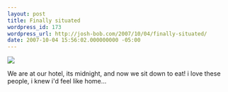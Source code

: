```yaml
---
layout: post
title: Finally situated
wordpress_id: 173
wordpress_url: http://josh-bob.com/2007/10/04/finally-situated/
date: 2007-10-04 15:56:02.000000000 -05:00
---
```

<!--Mime Type of File is image/jpeg -->

<a href="http://josh-bob.com/wp-photos/20071004-165601-1.jpg"><img src="http://josh-bob.com/wp-photos/thumb.20071004-165601-1.jpg" /></a>

We are at our hotel, its midnight, and now we sit down to eat! i love these people, i knew i'd feel like home...
